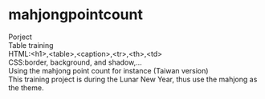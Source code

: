 # mahjongpointcount
Porject<br>
Table training<br>
HTML:&lt;h1&gt;,&lt;table&gt;,&lt;caption&gt;,&lt;tr&gt;,&lt;th&gt;,&lt;td&gt; 
<br>CSS:border, background, and shadow,...<br> Using the mahjong point count for instance (Taiwan version)<br>
This training project is during the Lunar New Year, thus use the mahjong as the theme.

